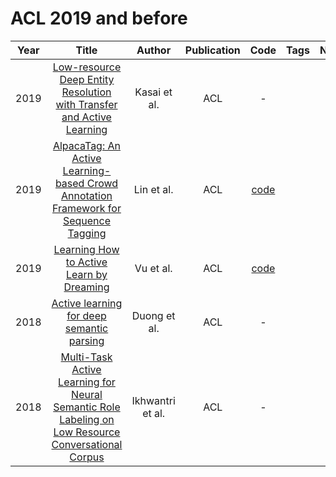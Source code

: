 # ACL 2019 and before

| Year |                                                                  Title                                                                   |      Author      | Publication |                     Code                      | Tags | Notes |
|:----:|:----------------------------------------------------------------------------------------------------------------------------------------:|:----------------:|:-----------:|:---------------------------------------------:|:----:|:-----:|
| 2019 |               [Low-resource Deep Entity Resolution with Transfer and Active Learning](https://aclanthology.org/P19-1586/)                |   Kasai et al.   |     ACL     |                       -                       |      |       |
| 2019 |        [AlpacaTag: An Active Learning-based Crowd Annotation Framework for Sequence Tagging](https://aclanthology.org/P19-3010/)         |    Lin et al.    |     ACL     |   [code](https://inklab.usc.edu/AlpacaTag/)   |      |       |
| 2019 |                              [Learning How to Active Learn by Dreaming](https://aclanthology.org/P19-1401/)                              |    Vu et al.     |     ACL     | [code](https://github.com/trangvu/alil-dream) |      |       |
| 2018 |                             [Active learning for deep semantic parsing](https://aclanthology.org/P18-2008/)                              |   Duong et al.   |     ACL     |                       -                       |      |       |
| 2018 | [Multi-Task Active Learning for Neural Semantic Role Labeling on Low Resource Conversational Corpus](https://aclanthology.org/W18-3406/) | Ikhwantri et al. |     ACL     |                       -                       |      |       |

